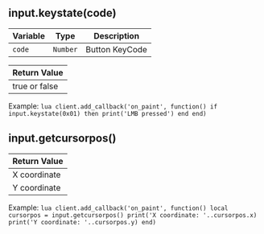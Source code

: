 ## input.keystate(code)

| Variable      | Type     |  Description   |
| ------------- | -------- | -------------- |
| `code`        | `Number` | Button KeyCode |

|  Return Value |
| ------------- |
| true or false |

Example:
    ```lua
    client.add_callback('on_paint', function()
        if input.keystate(0x01) then
            print('LMB pressed')
        end
    end)
    ```


## input.getcursorpos()

| Return Value |
| ------------ |
| X coordinate |
| Y coordinate |

Example:
    ```lua
    client.add_callback('on_paint', function()
        local cursorpos = input.getcursorpos()
        print('X coordinate: '..cursorpos.x)
        print('Y coordinate: '..cursorpos.y)
    end)
    ```